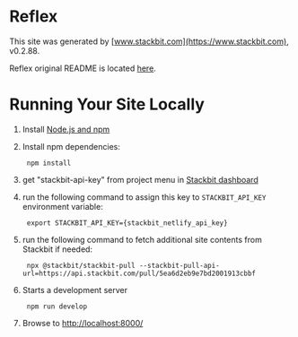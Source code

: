 # Reflex

This site was generated by [www.stackbit.com](https://www.stackbit.com), v0.2.88.

Reflex original README is located [here](./README.theme.md).

# Running Your Site Locally

1. Install [Node.js and npm](https://nodejs.org/en/)

1. Install npm dependencies:

        npm install

1. get "stackbit-api-key" from project menu in [Stackbit dashboard](https://app.stackbit.com/dashboard)

1. run the following command to assign this key to `STACKBIT_API_KEY` environment variable:

        export STACKBIT_API_KEY={stackbit_netlify_api_key}

1. run the following command to fetch additional site contents from Stackbit if needed:

        npx @stackbit/stackbit-pull --stackbit-pull-api-url=https://api.stackbit.com/pull/5ea6d2eb9e7bd2001913cbbf

1. Starts a development server

        npm run develop

1. Browse to [http://localhost:8000/](http://localhost:8000/)
